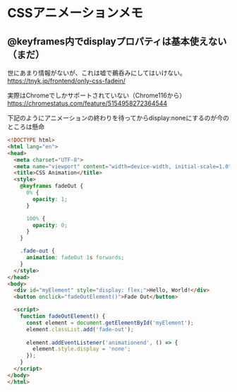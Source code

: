 # CSSアニメーションメモ

## @keyframes内でdisplayプロパティは基本使えない（まだ）
世にあまり情報がないが、これは嘘で鵜呑みにしてはいけない。  
https://tnyk.jp/frontend/only-css-fadein/  

実際はChromeでしかサポートされていない（Chrome116から）
https://chromestatus.com/feature/5154958272364544

下記のようにアニメーションの終わりを待ってからdisplay:noneにするのが今のところは懸命
```html
<!DOCTYPE html>
<html lang="en">
<head>
  <meta charset="UTF-8">
  <meta name="viewport" content="width=device-width, initial-scale=1.0">
  <title>CSS Animation</title>
  <style>
    @keyframes fadeOut {
      0% {
        opacity: 1;
      }

      100% {
        opacity: 0;
      }
    }

    .fade-out {
      animation: fadeOut 1s forwards;
    }
  </style>
</head>
<body>
  <div id="myElement" style="display: flex;">Hello, World!</div>
  <button onclick="fadeOutElement()">Fade Out</button>

  <script>
    function fadeOutElement() {
      const element = document.getElementById('myElement');
      element.classList.add('fade-out');
      
      element.addEventListener('animationend', () => {
        element.style.display = 'none';
      });
    }
  </script>
</body>
</html>
```

